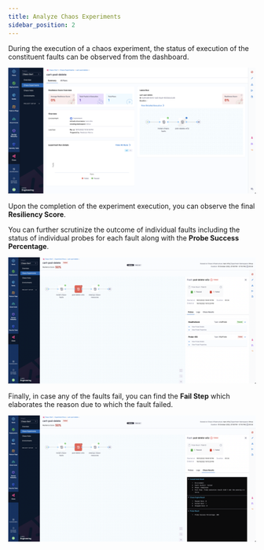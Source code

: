 ```yaml
---
title: Analyze Chaos Experiments
sidebar_position: 2
---
```


During the execution of a chaos experiment, the status of execution of the constituent faults can be observed from the dashboard. 

![Experiment Executing](./static/analyze-chaos-experiment/experiment-executing.png)

Upon the completion of the experiment execution, you can observe the final **Resiliency Score**. 

You can further scrutinize the outcome of individual faults including the status of individual probes for each fault along with the **Probe Success Percentage**.

![Experiment Failed](./static/analyze-chaos-experiment/experiment-failed.png)

Finally, in case any of the faults fail, you can find the **Fail Step** which elaborates the reason due to which the fault failed.

![Result Fail Step](./static/analyze-chaos-experiment/result-fail-step.png)
